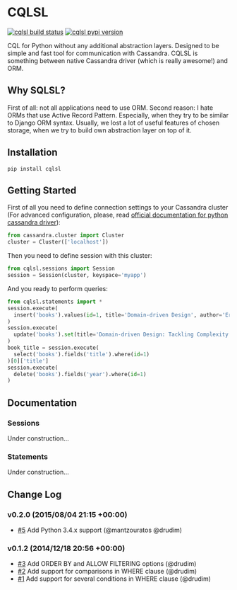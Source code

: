 # CQLSL

[![cqlsl build status](https://travis-ci.org/drudim/cqlsl.svg?branch=master)](https://travis-ci.org/drudim/cqlsl)
[![cqlsl pypi version](http://img.shields.io/pypi/v/cqlsl.svg)](https://pypi.python.org/pypi/cqlsl)


CQL for Python without any additional abstraction layers. Designed to be simple and fast tool for communication with Cassandra. CQLSL is something between native Cassandra driver (which is really awesome!) and ORM.

## Why SQLSL?
First of all: not all applications need to use ORM. Second reason: I hate ORMs that use Active Record Pattern. Especially, when they try to be similar to Django ORM syntax. Usually, we lost a lot of useful features of chosen storage, when we try to build own abstraction layer on top of it.

## Installation
```
pip install cqlsl
```

## Getting Started
First of all you need to define connection settings to your Cassandra cluster (For advanced configuration, please, read [official documentation for python cassandra driver](https://datastax.github.io/python-driver/api/cassandra/cluster.html#cassandra.cluster.Cluster)):
```python
from cassandra.cluster import Cluster
cluster = Cluster(['localhost'])
```
Then you need to define session with this cluster:
```python
from cqlsl.sessions import Session
session = Session(cluster, keyspace='myapp')
```
And you ready to perform queries:
```python
from cqlsl.statements import *
session.execute(
  insert('books').values(id=1, title='Domain-driven Design', author='Eric Evans', year=2004)
)
session.execute(
  update('books').set(title='Domain-driven Design: Tackling Complexity...').where(id=1)
)
book_title = session.execute(
  select('books').fields('title').where(id=1)
)[0]['title']
session.execute(
  delete('books').fields('year').where(id=1)
)
```

## Documentation
### Sessions
Under construction...
### Statements
Under construction...

## Change Log

### v0.2.0 (2015/08/04 21:15 +00:00)
- [#5](https://github.com/drudim/cqlsl/pull/5) Add Python 3.4.x support (@mantzouratos @drudim)

### v0.1.2 (2014/12/18 20:56 +00:00)
- [#3](https://github.com/drudim/cqlsl/pull/3) Add ORDER BY and ALLOW FILTERING options (@drudim)
- [#2](https://github.com/drudim/cqlsl/pull/2) Add support for comparisons in WHERE clause (@drudim)
- [#1](https://github.com/drudim/cqlsl/pull/1) Add support for several conditions in WHERE clause (@drudim)
